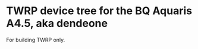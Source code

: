 TWRP device tree for the BQ Aquaris A4.5, aka dendeone
========================================================

For building TWRP only.
